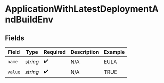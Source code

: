 # ApplicationWithLatestDeploymentAndBuildEnv


## Fields

| Field              | Type               | Required           | Description        | Example            |
| ------------------ | ------------------ | ------------------ | ------------------ | ------------------ |
| `name`             | *string*           | :heavy_check_mark: | N/A                | EULA               |
| `value`            | *string*           | :heavy_check_mark: | N/A                | TRUE               |